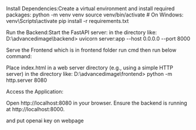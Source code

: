 Install Dependencies:Create a virtual environment and install required packages:
python -m venv venv
source venv/bin/activate  # On Windows: venv\Scripts\activate
pip install -r requirements.txt

Run the Backend:Start the FastAPI server:
in the directory like:
D:\advancedimage\backend>
uvicorn server:app --host 0.0.0.0 --port 8000


Serve the Frontend which is in frontend folder run cmd then run below command:

Place index.html in a web server directory (e.g., using a simple HTTP server) in the directory like:
D:\advancedimage\frontend>
python -m http.server 8080


Access the Application:

Open http://localhost:8080 in your browser.
Ensure the backend is running at http://localhost:8000.

and put openai key on webpage